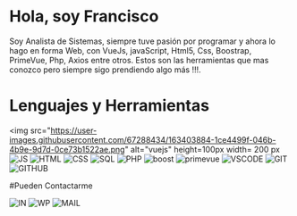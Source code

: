 # Hola, soy Francisco 
Soy Analista de Sistemas, siempre tuve pasión por programar y ahora lo hago en forma Web, con VueJs, javaScript, Html5, Css, Boostrap, PrimeVue, Php, Axios entre otros. Estos  son las herramientas que mas conozco pero siempre sigo prendiendo algo más !!!.

# Lenguajes y Herramientas
<img src="https://user-images.githubusercontent.com/67288434/163403884-1ce4499f-046b-4b9e-9d7d-0ce73b1522ae.png" alt="vuejs" height=100px  width= 200 px
![]()
![JS](https://user-images.githubusercontent.com/67288434/163403905-257c543c-6ce7-4fa1-a302-db87e6463b0d.png)
![HTML](https://user-images.githubusercontent.com/67288434/163403929-1055ccde-6cba-498f-b877-d3cc94e353f5.png)
![CSS](https://user-images.githubusercontent.com/67288434/163403940-bb5b8aa9-108c-4cb9-8402-105c0416c8ad.png)
![SQL](https://user-images.githubusercontent.com/67288434/163403962-8eb27022-a19f-4536-b90d-91d209ec198d.png)
![PHP](https://user-images.githubusercontent.com/67288434/163403989-4b98b7a1-bd89-4834-a0ac-d8476e0799c4.png)
![boost](https://user-images.githubusercontent.com/67288434/163404188-da2319f5-b675-4231-bf2e-c8d72262bbd7.jpg)
![primevue](https://user-images.githubusercontent.com/67288434/163404204-891f7fc7-6e2d-4e7c-9cd6-96644caaa4df.jpg)
![VSCODE](https://user-images.githubusercontent.com/67288434/163404241-fa3cb14f-c657-4d75-aac3-9fbb92f984de.png)
![GIT](https://user-images.githubusercontent.com/67288434/163404250-637eaaa8-92d4-44c7-ae25-f6260fddaa34.png)
![GITHUB](https://user-images.githubusercontent.com/67288434/163404260-bcbe2d55-9dff-4d63-bdb2-0b6e9cebedb4.png)
</article>
#Pueden Contactarme

![IN](https://user-images.githubusercontent.com/67288434/163404390-d394b597-166b-4c61-b0b7-2ab72e725a53.png)
![WP](https://user-images.githubusercontent.com/67288434/163404398-6d731200-b68e-4a7e-ba09-c44d7a4a4575.png)
![MAIL](https://user-images.githubusercontent.com/67288434/163404410-0cbc0d35-e58b-48c2-b641-4bdb58bad9d2.png)
